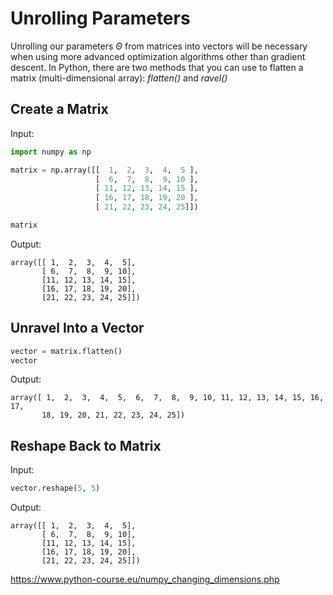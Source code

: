 # Unrolling Parameters

Unrolling our parameters $\Theta$ from matrices into vectors will be necessary when using more advanced optimization algorithms other than gradient descent. In Python, there are two methods that you can use to flatten a matrix (multi-dimensional array): *flatten()* and *ravel()*

## Create a Matrix

Input:

```python
import numpy as np

matrix = np.array([[  1,  2,  3,  4,  5 ],
                   [  6,  7,  8,  9, 10 ],
                   [ 11, 12, 13, 14, 15 ],
                   [ 16, 17, 18, 19, 20 ],
                   [ 21, 22, 23, 24, 25]])

matrix
```

Output:

```\
array([[ 1,  2,  3,  4,  5],
       [ 6,  7,  8,  9, 10],
       [11, 12, 13, 14, 15],
       [16, 17, 18, 19, 20],
       [21, 22, 23, 24, 25]])
```

## Unravel Into a Vector

```python
vector = matrix.flatten()
vector
```

Output:

```
array([ 1,  2,  3,  4,  5,  6,  7,  8,  9, 10, 11, 12, 13, 14, 15, 16, 17,
       18, 19, 20, 21, 22, 23, 24, 25])
```

## Reshape Back to Matrix

Input:

```python
vector.reshape(5, 5)
```

Output:

```
array([[ 1,  2,  3,  4,  5],
       [ 6,  7,  8,  9, 10],
       [11, 12, 13, 14, 15],
       [16, 17, 18, 19, 20],
       [21, 22, 23, 24, 25]])
```



https://www.python-course.eu/numpy_changing_dimensions.php

